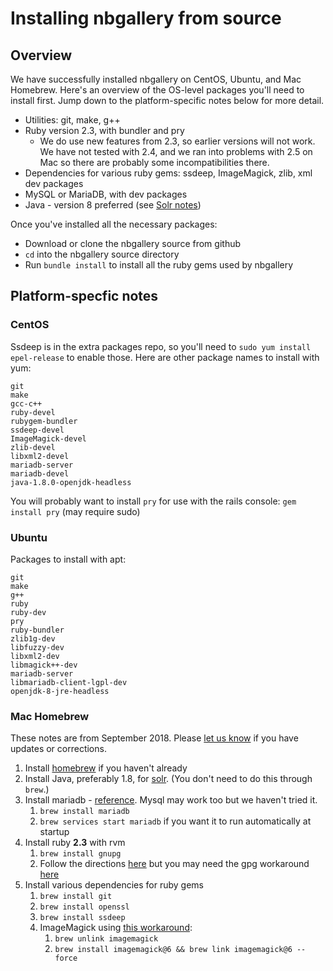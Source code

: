 # Installing nbgallery from source

## Overview

We have successfully installed nbgallery on CentOS, Ubuntu, and Mac Homebrew.  Here's an overview of the OS-level packages you'll need to install first.  Jump down to the platform-specific notes below for more detail.

 * Utilities: git, make, g++
 * Ruby version 2.3, with bundler and pry
   * We do use new features from 2.3, so earlier versions will not work.  We have not tested with 2.4, and we ran into problems with 2.5 on Mac so there are probably some incompatibilities there.
 * Dependencies for various ruby gems: ssdeep, ImageMagick, zlib, xml dev packages
 * MySQL or MariaDB, with dev packages
 * Java - version 8 preferred (see [Solr notes](https://github.com/nbgallery/nbgallery/blob/master/docs/solr.md))

Once you've installed all the necessary packages:

 * Download or clone the nbgallery source from github
 * `cd` into the nbgallery source directory
 * Run `bundle install` to install all the ruby gems used by nbgallery

## Platform-specfic notes

### CentOS

Ssdeep is in the extra packages repo, so you'll need to `sudo yum install epel-release` to enable those.  Here are other package names to install with yum:

```
git
make
gcc-c++
ruby-devel
rubygem-bundler
ssdeep-devel
ImageMagick-devel
zlib-devel
libxml2-devel
mariadb-server
mariadb-devel
java-1.8.0-openjdk-headless
```

You will probably want to install `pry` for use with the rails console: `gem install pry` (may require sudo)

### Ubuntu

Packages to install with apt:

```
git
make
g++
ruby
ruby-dev
pry
ruby-bundler
zlib1g-dev
libfuzzy-dev
libxml2-dev
libmagick++-dev
mariadb-server
libmariadb-client-lgpl-dev
openjdk-8-jre-headless
```

### Mac Homebrew

These notes are from September 2018.  Please [let us know](https://github.com/nbgallery/nbgallery/issues/new) if you have updates or corrections.

1. Install [homebrew](https://brew.sh/) if you haven't already
1. Install Java, preferably 1.8, for [solr](https://github.com/nbgallery/nbgallery/blob/master/docs/solr.md).  (You don't need to do this through `brew`.)
1. Install mariadb - [reference](https://mariadb.com/kb/en/library/installing-mariadb-on-macos-using-homebrew/).  Mysql may work too but we haven't tried it.
   1. `brew install mariadb`
   1. `brew services start mariadb` if you want it to run automatically at startup
1. Install ruby **2.3** with rvm
   1. `brew install gnupg`
   1. Follow the directions [here](https://rvm.io/) but you may need the gpg workaround [here](https://rvm.io/rvm/security)
1. Install various dependencies for ruby gems
   1. `brew install git`
   1. `brew install openssl`
   1. `brew install ssdeep`
   1. ImageMagick using [this workaround](https://stackoverflow.com/questions/39494672/rmagick-installation-cant-find-magickwand-h):
      1. `brew unlink imagemagick`
      1. `brew install imagemagick@6 && brew link imagemagick@6 --force`
   

